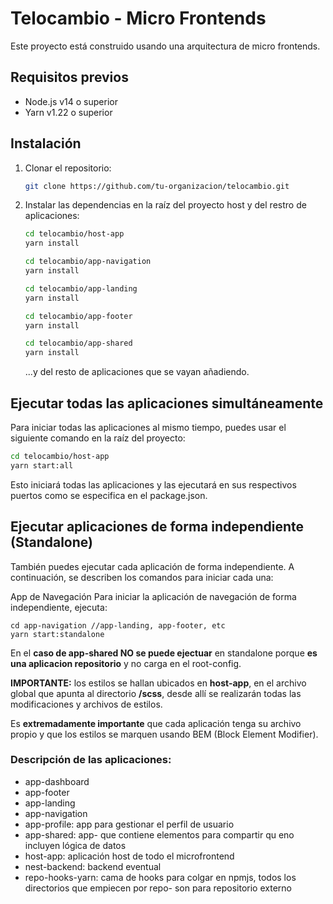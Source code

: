 # Telocambio - Micro Frontends

Este proyecto está construido usando una arquitectura de micro frontends.

## Requisitos previos

- Node.js v14 o superior
- Yarn v1.22 o superior

## Instalación

1. Clonar el repositorio:

    ```bash
    git clone https://github.com/tu-organizacion/telocambio.git
    ```

2. Instalar las dependencias en la raíz del proyecto host y del restro de aplicaciones:

    ```bash
    cd telocambio/host-app
    yarn install

    cd telocambio/app-navigation
    yarn install

    cd telocambio/app-landing
    yarn install

    cd telocambio/app-footer
    yarn install

    cd telocambio/app-shared
    yarn install
    ```
    ...y del resto de aplicaciones que se vayan añadiendo.

## Ejecutar todas las aplicaciones simultáneamente

Para iniciar todas las aplicaciones al mismo tiempo, puedes usar el siguiente comando en la raíz del proyecto:

```bash
cd telocambio/host-app
yarn start:all
```

Esto iniciará todas las aplicaciones y las ejecutará en sus respectivos puertos como se especifica en el package.json.

## Ejecutar aplicaciones de forma independiente (Standalone)
También puedes ejecutar cada aplicación de forma independiente. A continuación, se describen los comandos para iniciar cada una:

App de Navegación
Para iniciar la aplicación de navegación de forma independiente, ejecuta:
```
cd app-navigation //app-landing, app-footer, etc
yarn start:standalone
```

En el **caso de app-shared NO se puede ejectuar** en standalone porque **es una aplicacion repositorio** y no carga en el root-config.


**IMPORTANTE:** los estilos se hallan ubicados en **host-app**, en el archivo global que apunta al directorio **/scss**,  desde allí se realizarán todas las modificaciones y archivos de estilos.

Es **extremadamente importante** que cada aplicación tenga su archivo propio y que los estilos se marquen usando BEM (Block Element Modifier).


### Descripción de las aplicaciones:

- app-dashboard
- app-footer
- app-landing
- app-navigation
- app-profile: app para gestionar el perfil de usuario
- app-shared: app- que contiene elementos para compartir qu eno incluyen lógica de datos
- host-app: aplicación host de todo el microfrontend
- nest-backend: backend eventual
- repo-hooks-yarn: cama de hooks para colgar en npmjs, todos los directorios que empiecen por repo- son para repositorio externo